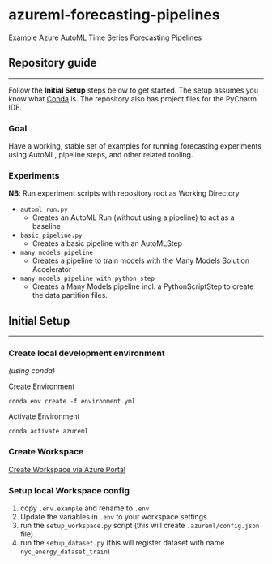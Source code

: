 # azureml-forecasting-pipelines
Example Azure AutoML Time Series Forecasting Pipelines

## Repository guide
---
Follow the **Initial Setup** steps below to get started. The setup assumes you know what [Conda](https://docs.conda.io/) is. The repository also has project files for the PyCharm IDE.

### Goal
Have a working, stable set of examples for running forecasting experiments using AutoML, pipeline steps, and other related tooling. 

### Experiments
**NB**: Run experiment scripts with repository root as Working Directory

 - `automl_run.py`
    - Creates an AutoML Run (without using a pipeline) to act as a baseline
 - `basic_pipeline.py`
    - Creates a basic pipeline with an AutoMLStep
 - `many_models_pipeline`
   - Creates a pipeline to train models with the Many Models Solution Accelerator
 - `many_models_pipeline_with_python_step`
   - Creates a Many Models pipeline incl. a PythonScriptStep to create the data partition files.

## Initial Setup
---
### Create local development environment
*(using conda)*

Create Environment
```commandline
conda env create -f environment.yml
```

Activate Environment
```commandline
conda activate azureml
```

### Create Workspace
[Create Workspace via Azure Portal](https://docs.microsoft.com/en-us/azure/machine-learning/how-to-manage-workspace?tabs=azure-portal)

### Setup local Workspace config
1. copy `.env.example` and rename to `.env`
2. Update the variables in `.env` to your workspace settings
3. run the `setup_workspace.py` script (this will create `.azureml/config.json` file)
4. run the `setup_dataset.py` (this will register dataset with name `nyc_energy_dataset_train`)
